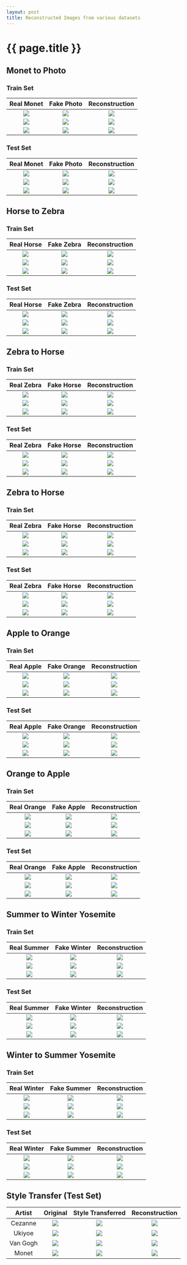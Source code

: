 ```yaml
---
layout: post
title: Reconstructed Images from various datasets
---
```

{{ page.title }}
================

## Monet to Photo

### Train Set

| Real Monet | Fake Photo | Reconstruction |
|:---:|:---:|:---------:|
| ![]({{site.baseurl}}/images/reconstructed-images/monet2photo/train/monet_johnson_1032_latest_real_A.jpg) | ![]({{site.baseurl}}/images/reconstructed-images/monet2photo/train/monet_johnson_1032_latest_fake_B.jpg) | ![]({{site.baseurl}}/images/reconstructed-images/monet2photo/train/monet_johnson_1032_latest_rec_A.jpg) |
| ![]({{site.baseurl}}/images/reconstructed-images/monet2photo/train/monet_johnson_1034_latest_real_A.jpg) | ![]({{site.baseurl}}/images/reconstructed-images/monet2photo/train/monet_johnson_1034_latest_fake_B.jpg) | ![]({{site.baseurl}}/images/reconstructed-images/monet2photo/train/monet_johnson_1034_latest_rec_A.jpg) |
| ![]({{site.baseurl}}/images/reconstructed-images/monet2photo/train/monet_johnson_1039_latest_real_A.jpg) | ![]({{site.baseurl}}/images/reconstructed-images/monet2photo/train/monet_johnson_1039_latest_fake_B.jpg) | ![]({{site.baseurl}}/images/reconstructed-images/monet2photo/train/monet_johnson_1039_latest_rec_A.jpg) |

### Test Set

| Real Monet | Fake Photo | Reconstruction |
|:---:|:---:|:---------:|
| ![]({{site.baseurl}}/images/reconstructed-images/monet2photo/test/monet_johnson_50_latest_real_A.jpg) | ![]({{site.baseurl}}/images/reconstructed-images/monet2photo/test/monet_johnson_50_latest_fake_B.jpg) | ![]({{site.baseurl}}/images/reconstructed-images/monet2photo/test/monet_johnson_50_latest_rec_A.jpg) |
| ![]({{site.baseurl}}/images/reconstructed-images/monet2photo/test/monet_johnson_103_latest_real_A.jpg) | ![]({{site.baseurl}}/images/reconstructed-images/monet2photo/test/monet_johnson_103_latest_fake_B.jpg) | ![]({{site.baseurl}}/images/reconstructed-images/monet2photo/test/monet_johnson_103_latest_rec_A.jpg) |
| ![]({{site.baseurl}}/images/reconstructed-images/monet2photo/test/monet_johnson_104_latest_real_A.jpg) | ![]({{site.baseurl}}/images/reconstructed-images/monet2photo/test/monet_johnson_104_latest_fake_B.jpg) | ![]({{site.baseurl}}/images/reconstructed-images/monet2photo/test/monet_johnson_104_latest_rec_A.jpg) |


## Horse to Zebra

### Train Set

| Real Horse | Fake Zebra | Reconstruction |
|:---:|:---:|:---------:|
| ![]({{site.baseurl}}/images/reconstructed-images/horse2zebra/train/real_A/horse2zebra_0_50_real_A.jpg) | ![]({{site.baseurl}}/images/reconstructed-images/horse2zebra/train/fake_B/horse2zebra_0_50_fake_B.jpg) | ![]({{site.baseurl}}/images/reconstructed-images/horse2zebra/train/rec_A/horse2zebra_0_50_rec_A.jpg) |
| ![]({{site.baseurl}}/images/reconstructed-images/horse2zebra/train/real_A/horse2zebra_1002_50_real_A.jpg) | ![]({{site.baseurl}}/images/reconstructed-images/horse2zebra/train/fake_B/horse2zebra_1002_50_fake_B.jpg) | ![]({{site.baseurl}}/images/reconstructed-images/horse2zebra/train/rec_A/horse2zebra_1002_50_rec_A.jpg) |
| ![]({{site.baseurl}}/images/reconstructed-images/horse2zebra/train/real_A/horse2zebra_1004_50_real_A.jpg) | ![]({{site.baseurl}}/images/reconstructed-images/horse2zebra/train/fake_B/horse2zebra_1004_50_fake_B.jpg) | ![]({{site.baseurl}}/images/reconstructed-images/horse2zebra/train/rec_A/horse2zebra_1004_50_rec_A.jpg) |

### Test Set

| Real Horse | Fake Zebra | Reconstruction |
|:---:|:---:|:---------:|
| ![]({{site.baseurl}}/images/reconstructed-images/horse2zebra/test/real_A/5.jpg) | ![]({{site.baseurl}}/images/reconstructed-images/horse2zebra/test/fake_B/5.jpg) | ![]({{site.baseurl}}/images/reconstructed-images/horse2zebra/test/rec_A/5.jpg) | 
| ![]({{site.baseurl}}/images/reconstructed-images/horse2zebra/test/real_A/17.jpg) | ![]({{site.baseurl}}/images/reconstructed-images/horse2zebra/test/fake_B/17.jpg) | ![]({{site.baseurl}}/images/reconstructed-images/horse2zebra/test/rec_A/17.jpg) | 
| ![]({{site.baseurl}}/images/reconstructed-images/horse2zebra/test/real_A/28.jpg) | ![]({{site.baseurl}}/images/reconstructed-images/horse2zebra/test/fake_B/28.jpg) | ![]({{site.baseurl}}/images/reconstructed-images/horse2zebra/test/rec_A/28.jpg) | 

## Zebra to Horse

### Train Set

| Real Zebra | Fake Horse | Reconstruction |
|:---:|:---:|:---------:|
| ![]({{site.baseurl}}/images/reconstructed-images/horse2zebra/train/real_B/horse2zebra_0_50_real_B.jpg) | ![]({{site.baseurl}}/images/reconstructed-images/horse2zebra/train/fake_A/horse2zebra_0_50_fake_A.jpg) | ![]({{site.baseurl}}/images/reconstructed-images/horse2zebra/train/rec_B/horse2zebra_0_50_rec_B.jpg) |
| ![]({{site.baseurl}}/images/reconstructed-images/horse2zebra/train/real_B/horse2zebra_1002_50_real_B.jpg) | ![]({{site.baseurl}}/images/reconstructed-images/horse2zebra/train/fake_A/horse2zebra_1002_50_fake_A.jpg) | ![]({{site.baseurl}}/images/reconstructed-images/horse2zebra/train/rec_B/horse2zebra_1002_50_rec_B.jpg) |
| ![]({{site.baseurl}}/images/reconstructed-images/horse2zebra/train/real_B/horse2zebra_1004_50_real_B.jpg) | ![]({{site.baseurl}}/images/reconstructed-images/horse2zebra/train/fake_A/horse2zebra_1004_50_fake_A.jpg) | ![]({{site.baseurl}}/images/reconstructed-images/horse2zebra/train/rec_B/horse2zebra_1004_50_rec_B.jpg) |

### Test Set

| Real Zebra | Fake Horse | Reconstruction |
|:---:|:---:|:---------:|
| ![]({{site.baseurl}}/images/reconstructed-images/horse2zebra/test/real_B/5.jpg) | ![]({{site.baseurl}}/images/reconstructed-images/horse2zebra/test/fake_A/5.jpg) | ![]({{site.baseurl}}/images/reconstructed-images/horse2zebra/test/rec_B/5.jpg) | 
| ![]({{site.baseurl}}/images/reconstructed-images/horse2zebra/test/real_B/16.jpg) | ![]({{site.baseurl}}/images/reconstructed-images/horse2zebra/test/fake_A/16.jpg) | ![]({{site.baseurl}}/images/reconstructed-images/horse2zebra/test/rec_B/16.jpg) | 
| ![]({{site.baseurl}}/images/reconstructed-images/horse2zebra/test/real_B/36.jpg) | ![]({{site.baseurl}}/images/reconstructed-images/horse2zebra/test/fake_A/36.jpg) | ![]({{site.baseurl}}/images/reconstructed-images/horse2zebra/test/rec_B/36.jpg) | 



## Zebra to Horse

### Train Set

| Real Zebra | Fake Horse | Reconstruction |
|:---:|:---:|:---------:|
| ![]({{site.baseurl}}/images/reconstructed-images/horse2zebra/train/real_B/horse2zebra_0_50_real_B.jpg) | ![]({{site.baseurl}}/images/reconstructed-images/horse2zebra/train/fake_A/horse2zebra_0_50_fake_A.jpg) | ![]({{site.baseurl}}/images/reconstructed-images/horse2zebra/train/rec_B/horse2zebra_0_50_rec_B.jpg) |
| ![]({{site.baseurl}}/images/reconstructed-images/horse2zebra/train/real_B/horse2zebra_1002_50_real_B.jpg) | ![]({{site.baseurl}}/images/reconstructed-images/horse2zebra/train/fake_A/horse2zebra_1002_50_fake_A.jpg) | ![]({{site.baseurl}}/images/reconstructed-images/horse2zebra/train/rec_B/horse2zebra_1002_50_rec_B.jpg) |
| ![]({{site.baseurl}}/images/reconstructed-images/horse2zebra/train/real_B/horse2zebra_1004_50_real_B.jpg) | ![]({{site.baseurl}}/images/reconstructed-images/horse2zebra/train/fake_A/horse2zebra_1004_50_fake_A.jpg) | ![]({{site.baseurl}}/images/reconstructed-images/horse2zebra/train/rec_B/horse2zebra_1004_50_rec_B.jpg) |

### Test Set

| Real Zebra | Fake Horse | Reconstruction |
|:---:|:---:|:---------:|
| ![]({{site.baseurl}}/images/reconstructed-images/horse2zebra/test/real_B/5.jpg) | ![]({{site.baseurl}}/images/reconstructed-images/horse2zebra/test/fake_A/5.jpg) | ![]({{site.baseurl}}/images/reconstructed-images/horse2zebra/test/rec_B/5.jpg) | 
| ![]({{site.baseurl}}/images/reconstructed-images/horse2zebra/test/real_B/16.jpg) | ![]({{site.baseurl}}/images/reconstructed-images/horse2zebra/test/fake_A/16.jpg) | ![]({{site.baseurl}}/images/reconstructed-images/horse2zebra/test/rec_B/16.jpg) | 
| ![]({{site.baseurl}}/images/reconstructed-images/horse2zebra/test/real_B/36.jpg) | ![]({{site.baseurl}}/images/reconstructed-images/horse2zebra/test/fake_A/36.jpg) | ![]({{site.baseurl}}/images/reconstructed-images/horse2zebra/test/rec_B/36.jpg) | 



## Apple to Orange

### Train Set

| Real Apple | Fake Orange | Reconstruction |
|:---:|:---:|:---------:|
| ![]({{site.baseurl}}/images/reconstructed-images/apple2orange/train/real_A/monet_johnson_102_latest_real_A.jpg)| ![]({{site.baseurl}}/images/reconstructed-images/apple2orange/train/fake_B/monet_johnson_102_latest_fake_B.jpg)| ![]({{site.baseurl}}/images/reconstructed-images/apple2orange/train/rec_A/monet_johnson_102_latest_rec_A.jpg)| 
| ![]({{site.baseurl}}/images/reconstructed-images/apple2orange/train/real_A/monet_johnson_103_latest_real_A.jpg)| ![]({{site.baseurl}}/images/reconstructed-images/apple2orange/train/fake_B/monet_johnson_103_latest_fake_B.jpg)| ![]({{site.baseurl}}/images/reconstructed-images/apple2orange/train/rec_A/monet_johnson_103_latest_rec_A.jpg)| 
| ![]({{site.baseurl}}/images/reconstructed-images/apple2orange/train/real_A/monet_johnson_104_latest_real_A.jpg)| ![]({{site.baseurl}}/images/reconstructed-images/apple2orange/train/fake_B/monet_johnson_104_latest_fake_B.jpg)| ![]({{site.baseurl}}/images/reconstructed-images/apple2orange/train/rec_A/monet_johnson_104_latest_rec_A.jpg)| 


### Test Set

| Real Apple | Fake Orange | Reconstruction |
|:---:|:---:|:---------:|
| ![]({{site.baseurl}}/images/reconstructed-images/apple2orange/test/real_A/monet_johnson_0_latest_real_A.jpg)| ![]({{site.baseurl}}/images/reconstructed-images/apple2orange/test/fake_B/monet_johnson_0_latest_fake_B.jpg)| ![]({{site.baseurl}}/images/reconstructed-images/apple2orange/test/rec_A/monet_johnson_0_latest_rec_A.jpg)| 
| ![]({{site.baseurl}}/images/reconstructed-images/apple2orange/test/real_A/monet_johnson_100_latest_real_A.jpg)| ![]({{site.baseurl}}/images/reconstructed-images/apple2orange/test/fake_B/monet_johnson_100_latest_fake_B.jpg)| ![]({{site.baseurl}}/images/reconstructed-images/apple2orange/test/rec_A/monet_johnson_100_latest_rec_A.jpg)| 
| ![]({{site.baseurl}}/images/reconstructed-images/apple2orange/test/real_A/monet_johnson_101_latest_real_A.jpg)| ![]({{site.baseurl}}/images/reconstructed-images/apple2orange/test/fake_B/monet_johnson_101_latest_fake_B.jpg)| ![]({{site.baseurl}}/images/reconstructed-images/apple2orange/test/rec_A/monet_johnson_101_latest_rec_A.jpg)|

## Orange to Apple

### Train Set

| Real Orange | Fake Apple | Reconstruction |
|:---:|:---:|:---------:|
| ![]({{site.baseurl}}/images/reconstructed-images/apple2orange/train/real_B/monet_johnson_102_latest_real_B.jpg) | ![]({{site.baseurl}}/images/reconstructed-images/apple2orange/train/fake_A/monet_johnson_102_latest_fake_A.jpg) | ![]({{site.baseurl}}/images/reconstructed-images/apple2orange/train/rec_B/monet_johnson_102_latest_rec_B.jpg) | 
| ![]({{site.baseurl}}/images/reconstructed-images/apple2orange/train/real_B/monet_johnson_103_latest_real_B.jpg) | ![]({{site.baseurl}}/images/reconstructed-images/apple2orange/train/fake_A/monet_johnson_103_latest_fake_A.jpg) | ![]({{site.baseurl}}/images/reconstructed-images/apple2orange/train/rec_B/monet_johnson_103_latest_rec_B.jpg) | 
| ![]({{site.baseurl}}/images/reconstructed-images/apple2orange/train/real_B/monet_johnson_104_latest_real_B.jpg) | ![]({{site.baseurl}}/images/reconstructed-images/apple2orange/train/fake_A/monet_johnson_104_latest_fake_A.jpg) | ![]({{site.baseurl}}/images/reconstructed-images/apple2orange/train/rec_B/monet_johnson_104_latest_rec_B.jpg) | 


### Test Set

| Real Orange | Fake Apple | Reconstruction |
|:---:|:---:|:---------:|
| ![]({{site.baseurl}}/images/reconstructed-images/apple2orange/test/real_B/monet_johnson_0_latest_real_B.jpg) | ![]({{site.baseurl}}/images/reconstructed-images/apple2orange/test/fake_A/monet_johnson_0_latest_fake_A.jpg) | ![]({{site.baseurl}}/images/reconstructed-images/apple2orange/test/rec_B/monet_johnson_0_latest_rec_B.jpg) | 
| ![]({{site.baseurl}}/images/reconstructed-images/apple2orange/test/real_B/monet_johnson_100_latest_real_B.jpg) | ![]({{site.baseurl}}/images/reconstructed-images/apple2orange/test/fake_A/monet_johnson_100_latest_fake_A.jpg) | ![]({{site.baseurl}}/images/reconstructed-images/apple2orange/test/rec_B/monet_johnson_100_latest_rec_B.jpg) | 
| ![]({{site.baseurl}}/images/reconstructed-images/apple2orange/test/real_B/monet_johnson_101_latest_real_B.jpg) | ![]({{site.baseurl}}/images/reconstructed-images/apple2orange/test/fake_A/monet_johnson_101_latest_fake_A.jpg) | ![]({{site.baseurl}}/images/reconstructed-images/apple2orange/test/rec_B/monet_johnson_101_latest_rec_B.jpg) |


## Summer to Winter Yosemite

### Train Set

| Real Summer | Fake Winter | Reconstruction |
|:---:|:---:|:---:|
| ![]({{site.baseurl}}/images/reconstructed-images/summer2winter_yosemite/train/real_A/2016-05-27-17-16-39.jpg)  | ![]({{site.baseurl}}/images/reconstructed-images/summer2winter_yosemite/train/fake_B/2016-05-27-17-16-39.jpg) | ![]({{site.baseurl}}/images/reconstructed-images/summer2winter_yosemite/train/rec_A/2016-05-27-17-16-39.jpg) | 
| ![]({{site.baseurl}}/images/reconstructed-images/summer2winter_yosemite/train/real_A/2011-06-17-06-31-03.jpg)  | ![]({{site.baseurl}}/images/reconstructed-images/summer2winter_yosemite/train/fake_B/2011-06-17-06-31-03.jpg) | ![]({{site.baseurl}}/images/reconstructed-images/summer2winter_yosemite/train/rec_A/2011-06-17-06-31-03.jpg) | 
| ![]({{site.baseurl}}/images/reconstructed-images/summer2winter_yosemite/train/real_A/2011-06-27-23-17-41.jpg)  | ![]({{site.baseurl}}/images/reconstructed-images/summer2winter_yosemite/train/fake_B/2011-06-27-23-17-41.jpg) | ![]({{site.baseurl}}/images/reconstructed-images/summer2winter_yosemite/train/rec_A/2011-06-27-23-17-41.jpg) | 


### Test Set

| Real Summer | Fake Winter | Reconstruction |
|:---:|:---:|:---:|
| ![]({{site.baseurl}}/images/reconstructed-images/summer2winter_yosemite/test/real_A/2011-08-20-16-07-10.jpg)  | ![]({{site.baseurl}}/images/reconstructed-images/summer2winter_yosemite/test/fake_B/2011-08-20-16-07-10.jpg) | ![]({{site.baseurl}}/images/reconstructed-images/summer2winter_yosemite/test/rec_A/2011-08-20-16-07-10.jpg) | 
| ![]({{site.baseurl}}/images/reconstructed-images/summer2winter_yosemite/test/real_A/2015-09-09-22-12-40.jpg)  | ![]({{site.baseurl}}/images/reconstructed-images/summer2winter_yosemite/test/fake_B/2015-09-09-22-12-40.jpg) | ![]({{site.baseurl}}/images/reconstructed-images/summer2winter_yosemite/test/rec_A/2015-09-09-22-12-40.jpg) | 
| ![]({{site.baseurl}}/images/reconstructed-images/summer2winter_yosemite/test/real_A/2012-06-14-05-38-40.jpg)  | ![]({{site.baseurl}}/images/reconstructed-images/summer2winter_yosemite/test/fake_B/2012-06-14-05-38-40.jpg) | ![]({{site.baseurl}}/images/reconstructed-images/summer2winter_yosemite/test/rec_A/2012-06-14-05-38-40.jpg) | 


## Winter to Summer Yosemite

### Train Set

| Real Winter | Fake Summer | Reconstruction |
|:---:|:---:|:---:|
| ![]({{site.baseurl}}/images/reconstructed-images/summer2winter_yosemite/train/real_B/2015-07-23-09-56-29.jpg)  | ![]({{site.baseurl}}/images/reconstructed-images/summer2winter_yosemite/train/fake_A/2015-07-23-09-56-29.jpg) | ![]({{site.baseurl}}/images/reconstructed-images/summer2winter_yosemite/train/rec_B/2015-07-23-09-56-29.jpg) | 
| ![]({{site.baseurl}}/images/reconstructed-images/summer2winter_yosemite/train/real_B/2016-09-14-03-30-15.jpg)  | ![]({{site.baseurl}}/images/reconstructed-images/summer2winter_yosemite/train/fake_A/2016-09-14-03-30-15.jpg) | ![]({{site.baseurl}}/images/reconstructed-images/summer2winter_yosemite/train/rec_B/2016-09-14-03-30-15.jpg) | 
| ![]({{site.baseurl}}/images/reconstructed-images/summer2winter_yosemite/train/real_B/2016-08-02-19-50-33.jpg)  | ![]({{site.baseurl}}/images/reconstructed-images/summer2winter_yosemite/train/fake_A/2016-08-02-19-50-33.jpg) | ![]({{site.baseurl}}/images/reconstructed-images/summer2winter_yosemite/train/rec_B/2016-08-02-19-50-33.jpg) |


### Test Set

| Real Winter | Fake Summer | Reconstruction |
|:---:|:---:|:---:|
| ![]({{site.baseurl}}/images/reconstructed-images/summer2winter_yosemite/test/real_B/2011-08-20-16-07-10.jpg)  | ![]({{site.baseurl}}/images/reconstructed-images/summer2winter_yosemite/test/fake_A/2011-08-20-16-07-10.jpg) | ![]({{site.baseurl}}/images/reconstructed-images/summer2winter_yosemite/test/rec_B/2011-08-20-16-07-10.jpg) | 
| ![]({{site.baseurl}}/images/reconstructed-images/summer2winter_yosemite/test/real_B/2015-09-09-22-12-40.jpg)  | ![]({{site.baseurl}}/images/reconstructed-images/summer2winter_yosemite/test/fake_A/2015-09-09-22-12-40.jpg) | ![]({{site.baseurl}}/images/reconstructed-images/summer2winter_yosemite/test/rec_B/2015-09-09-22-12-40.jpg) | 
| ![]({{site.baseurl}}/images/reconstructed-images/summer2winter_yosemite/test/real_B/2012-06-14-05-38-40.jpg)  | ![]({{site.baseurl}}/images/reconstructed-images/summer2winter_yosemite/test/fake_A/2012-06-14-05-38-40.jpg) | ![]({{site.baseurl}}/images/reconstructed-images/summer2winter_yosemite/test/rec_B/2012-06-14-05-38-40.jpg) |


## Style Transfer (Test Set)

| Artist | Original | Style Transferred | Reconstruction |
|:---:|:---:|:---:|:---:|
| Cezanne | ![]({{site.baseurl}}/images/reconstructed-images/style_transfer/test/real_B/1.jpg) |![]({{site.baseurl}}/images/reconstructed-images/style_transfer/test/fake_A/1.jpg) |![]({{site.baseurl}}/images/reconstructed-images/style_transfer/test/rec_B/1.jpg) |
| Ukiyoe | ![]({{site.baseurl}}/images/reconstructed-images/style_transfer/test/real_B/10.jpg) |![]({{site.baseurl}}/images/reconstructed-images/style_transfer/test/fake_A/10.jpg) |![]({{site.baseurl}}/images/reconstructed-images/style_transfer/test/rec_B/10.jpg) |
| Van Gogh | ![]({{site.baseurl}}/images/reconstructed-images/style_transfer/test/real_B/20.jpg) |![]({{site.baseurl}}/images/reconstructed-images/style_transfer/test/fake_A/20.jpg) |![]({{site.baseurl}}/images/reconstructed-images/style_transfer/test/rec_B/20.jpg) |
| Monet | ![]({{site.baseurl}}/images/reconstructed-images/monet2photo/test/monet_johnson_104_latest_real_B.jpg) | ![]({{site.baseurl}}/images/reconstructed-images/monet2photo/test/monet_johnson_104_latest_fake_A.jpg) | ![]({{site.baseurl}}/images/reconstructed-images/monet2photo/test/monet_johnson_104_latest_rec_B.jpg) |







